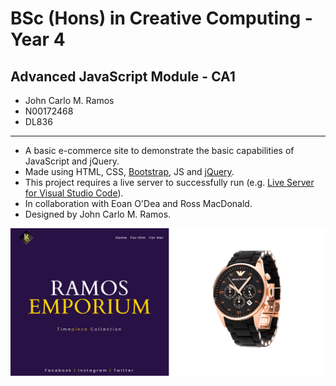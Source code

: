 # BSc (Hons) in Creative Computing - Year 4
## Advanced JavaScript Module - CA1
- John Carlo M. Ramos
- N00172468
- DL836
---
- A basic e-commerce site to demonstrate the basic capabilities of JavaScript and jQuery.
- Made using HTML, CSS, [Bootstrap](https://getbootstrap.com/docs/4.5/getting-started/introduction/), JS and [jQuery](https://api.jquery.com/).
- This project requires a live server to successfully run (e.g. [Live Server for Visual Studio Code](https://marketplace.visualstudio.com/items?itemName=ritwickdey.LiveServer)).
- In collaboration with Eoan O'Dea and Ross MacDonald.
- Designed by John Carlo M. Ramos. 

![Homepage](https://github.com/N00172468/Basic_eCommerce_Site/blob/master/images/homepage.PNG)
